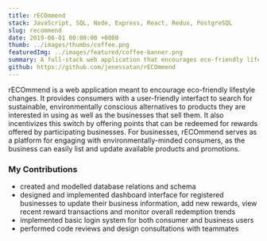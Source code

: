 ```yaml
---
title: rECOmmend
stack: JavaScript, SQL, Node, Express, React, Redux, PostgreSQL
slug: recommend
date: 2019-06-01 00:00:00 +0000
thumb: ../images/thumbs/coffee.png
featuredImg: ../images/featured/coffee-banner.png
summary: A full-stack web application that encourages eco-friendly lifestyle changes by providing product alternatives
github: https://github.com/jenessatan/rECOmmend
---
```


rECOmmend is a web application meant to encourage eco-friendly lifestyle changes. It provides consumers with a user-friendly interfact to search for sustainable, environmentally conscious alternatives to products they are interested in using as well as the businesses that sell them. It also incentivizes this switch by offering points that can be redeemed for rewards offered by participating businesses. For businesses, rECOmmend serves as a platform for engaging with environmentally-minded consumers, as the business can easily list and update available products and promotions.

### My Contributions
* created and modelled database relations and schema
* designed and implemented dashboard interface for registered businesses to update their business information, add new rewards, view recent reward transactions and monitor overall redemption trends
* implemented basic login system for both consumer and business users
* performed code reviews and design consultations with teammates